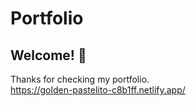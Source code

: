 # Portfolio

## Welcome! 👋

Thanks for checking my portfolio. <br>
https://golden-pastelito-c8b1ff.netlify.app/

